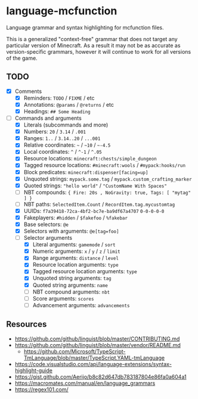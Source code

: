 # language-mcfunction
Language grammar and syntax highlighting for mcfunction files.

This is a generalized "context-free" grammar that does not target any particular version of Minecraft. As a result it may not be as accurate as version-specific grammars, however it will continue to work for all versions of the game.

## TODO
- [x] Comments
    - [x] Reminders: `TODO` / `FIXME` / etc
    - [x] Annotations: `@params` / `@returns` / etc
    - [x] Headings: `## Some Heading`
- [ ] Commands and arguments
    - [x] Literals (subcommands and more)
    - [x] Numbers: `20` / `3.14` / `.001`
    - [x] Ranges: `1..` / `3.14..20` / `...001`
    - [x] Relative coordinates: `~` / `~10` / `~-4.5`
    - [x] Local coordinates: `^` / `^-1` / `^.05`
    - [x] Resource locations: `minecraft:chests/simple_dungeon`
    - [x] Tagged resource locations: `#minecraft:wools` / `#mypack:hooks/run`
    - [x] Block predicates: `minecraft:dispenser[facing=up]`
    - [x] Unquoted strings: `mypack.some.tag` / `mypack.custom_crafting_marker`
    - [x] Quoted strings: `"hello world"` / `"CustomName With Spaces"`
    - [ ] NBT compounds: `{ Fire: 20s , NoGravity: true, Tags: [ "mytag" ] }`
    - [ ] NBT paths: `SelectedItem.Count` / `RecordItem.tag.mycustomtag`
    - [x] UUIDs: `f7a39418-72ca-4bf2-bc7e-ba9df67a4707` `0-0-0-0-0`
    - [x] Fakeplayers: `#hidden` / `$fakefoo` / `%fakebar`
    - [x] Base selectors: `@e`
    - [x] Selectors with arguments: `@e[tag=foo]`
    - [ ] Selector arguments
        - [x] Literal arguments: `gamemode` / `sort`
        - [x] Numeric arguments: `x` / `y` / `z` / `limit`
        - [x] Range arguments: `distance` / `level`
        - [x] Resource location arguments: `type`
        - [x] Tagged resource location arguments: `type`
        - [x] Unquoted string arguments: `tag`
        - [x] Quoted string arguments: `name`
        - [ ] NBT compound arguments: `nbt`
        - [ ] Score arguments: `scores`
        - [ ] Advancement arguments: `advancements`

## Resources
- https://github.com/github/linguist/blob/master/CONTRIBUTING.md
- https://github.com/github/linguist/blob/master/vendor/README.md
  - https://github.com/Microsoft/TypeScript-TmLanguage/blob/master/TypeScript.YAML-tmLanguage
- https://code.visualstudio.com/api/language-extensions/syntax-highlight-guide
- https://gist.github.com/Aerijo/b8c82d647db783187804e86fa0a604a1
- https://macromates.com/manual/en/language_grammars
- https://regex101.com/
